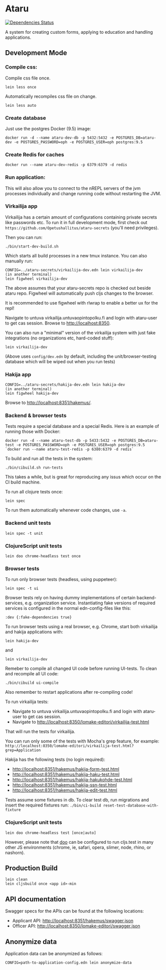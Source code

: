 # Ataru

[![Dependencies Status](https://jarkeeper.com/Opetushallitus/ataru/status.svg)](https://jarkeeper.com/Opetushallitus/ataru)

A system for creating custom forms, applying to education and handling applications.

## Development Mode

### Compile css:

Compile css file once.

```
lein less once
```

Automatically recompiles css file on change.

```
lein less auto
```

### Create database

Just use the postgres Docker (9.5) image:

```
docker run -d --name ataru-dev-db -p 5432:5432 -e POSTGRES_DB=ataru-dev -e POSTGRES_PASSWORD=oph -e POSTGRES_USER=oph postgres:9.5
```

### Create Redis for caches

`docker run --name ataru-dev-redis -p 6379:6379 -d redis`

### Run application:

This will also allow you to connect to the nREPL servers of the jvm processes individually and change running code without restarting the JVM.

### Virkailija app

Virkailija has a certain amount of configurations containing private
secrets like passwords etc. To run it in full development mode, first
check out `https://github.com/Opetushallitus/ataru-secrets` (you'll
need privileges).

Then you can run:

`./bin/start-dev-build.sh`

Which starts all build processes in a new tmux instance. You can also manually run:

```
CONFIG=../ataru-secrets/virkailija-dev.edn lein virkailija-dev
(in another terminal)
lein figwheel virkailija-dev
```
The above assumes that your ataru-secrets repo is checked out beside
ataru repo. Figwheel will automatically push cljs changes to the browser.

It is recommended to use figwheel with rlwrap to enable a better ux for the repl!

Navigate to untuva virkailija.untuvaopintopolku.fi and login with ataru-user to get cas session.
Browse to [http://localhost:8350](http://localhost:8350).

You can also run a "minimal" version of the virkailija system with
just fake integrations (no organizations etc, hard-coded stuff):

```
lein virkailija-dev
```

(Above uses `config/dev.edn` by default, including the
unit/browser-testing database which will be wiped out when you run tests)

### Hakija app
```
CONFIG=../ataru-secrets/hakija-dev.edn lein hakija-dev
(in another terminal)
lein figwheel hakija-dev
```
Browse to [http://localhost:8351/hakemus/<uuid>](http://localhost:8351/hakemus/<uuid>).

### Backend & browser tests

Tests require a special database and a special Redis. Here is an example of running those
with Docker:

```
docker run -d --name ataru-test-db -p 5433:5432 -e POSTGRES_DB=ataru-test -e POSTGRES_PASSWORD=oph -e POSTGRES_USER=oph postgres:9.5
`docker run --name ataru-test-redis -p 6380:6379 -d redis`
```

To build and run all the tests in the system:

```
./bin/cibuild.sh run-tests
```

This takes a while, but is great for reproducing any issus which occur
on the CI build machine.

To run all clojure tests once:

```
lein spec
```

To run them automatically whenever code changes, use `-a`.

### Backend unit tests

```
lein spec -t unit
```

### ClojureScript unit tests

```
lein doo chrome-headless test once
```

### Browser tests

To run only browser tests (headless, using puppeteer):

```
lein spec -t ui
```

Browser tests rely on having dummy implementations of certain
backend-services, e.g. organization service. Instantiating fake
versions of required services is configured in the normal
edn-config-files like this:

```
:dev {:fake-dependencies true}
```

To run browser tests using a real browser, e.g. Chrome, start both virkailija and hakija applications with:

```
lein hakija-dev
```

and

```
lein virkailija-dev
```

Remeber to compile all changed UI code before running UI-tests. To clean and recompile all UI code:

```
./bin/cibuild ui-compile
```

Also remember to restart applications after re-compiling code!

To run virkailija tests:
* Navigate to untuva virkailija.untuvaopintopolku.fi and login with ataru-user to get cas session.
* Navigate to [http://localhost:8350/lomake-editori/virkailija-test.html](http://localhost:8350/lomake-editori/virkailija-test.html)

That will run the tests for virkailija.

You can run only some of the tests with Mocha's grep feature, for example:
```http://localhost:8350/lomake-editori/virkailija-test.html?grep=Application```

Hakija has the following tests (no login required): 
* [http://localhost:8351/hakemus/hakija-form-test.html](http://localhost:8351/hakemus/hakija-form-test.html)
* [http://localhost:8351/hakemus/hakija-haku-test.html](http://localhost:8351/hakemus/hakija-haku-test.html)
* [http://localhost:8351/hakemus/hakija-hakukohde-test.html](http://localhost:8351/hakemus/hakija-hakukohde-test.html)
* [http://localhost:8351/hakemus/hakija-ssn-test.html](http://localhost:8351/hakemus/hakija-ssn-test.html)
* [http://localhost:8351/hakemus/hakija-edit-test.html](http://localhost:8351/hakemus/hakija-edit-test.html)

Tests assume some fixtures in db. To clear test db, run migrations and insert the required fixtures run:
`./bin/ci-build reset-test-database-with-fixture`

### ClojureScript unit tests

```
lein doo chrome-headless test [once|auto]
```

However, please note that [doo](https://github.com/bensu/doo) can be configured to run cljs.test in many other JS 
environments (chrome, ie, safari, opera, slimer, node, rhino, or nashorn).

## Production Build

```
lein clean
lein cljsbuild once <app id>-min
```

## API documentation

Swagger specs for the APIs can be found at the following locations:

* Applicant API: <http://localhost:8351/hakemus/swagger.json>
* Officer API: <http://localhost:8350/lomake-editori/swagger.json>

## Anonymize data

Application data can be anonymized as follows:

```
CONFIG=path-to-application-config.edn lein anonymize-data
```
